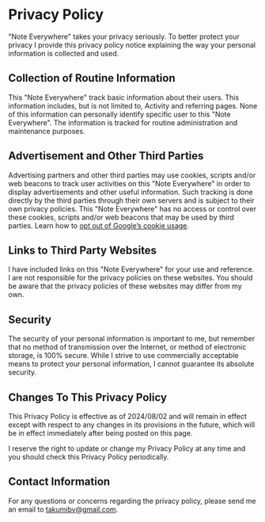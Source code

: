 # Privacy Policy

"Note Everywhere" takes your privacy seriously. To better protect your privacy I provide this privacy policy notice explaining the way your personal information is collected and used.


## Collection of Routine Information

This "Note Everywhere" track basic information about their users. This information includes, but is not limited to, Activity and referring pages. None of this information can personally identify specific user to this "Note Everywhere". The information is tracked for routine administration and maintenance purposes.


## Advertisement and Other Third Parties

Advertising partners and other third parties may use cookies, scripts and/or web beacons to track user activities on this "Note Everywhere" in order to display advertisements and other useful information. Such tracking is done directly by the third parties through their own servers and is subject to their own privacy policies. This "Note Everywhere" has no access or control over these cookies, scripts and/or web beacons that may be used by third parties. Learn how to [opt out of Google’s cookie usage](http://www.google.com/privacy_ads.html).


## Links to Third Party Websites

I have included links on this "Note Everywhere" for your use and reference. I are not responsible for the privacy policies on these websites. You should be aware that the privacy policies of these websites may differ from my own.


## Security

The security of your personal information is important to me, but remember that no method of transmission over the Internet, or method of electronic storage, is 100% secure. While I strive to use commercially acceptable means to protect your personal information, I cannot guarantee its absolute security.


## Changes To This Privacy Policy

This Privacy Policy is effective as of 2024/08/02 and will remain in effect except with respect to any changes in its provisions in the future, which will be in effect immediately after being posted on this page.

I reserve the right to update or change my Privacy Policy at any time and you should check this Privacy Policy periodically.


## Contact Information

For any questions or concerns regarding the privacy policy, please send me an email to takumibv@gmail.com.